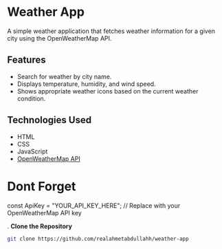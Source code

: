 
# Weather App

A simple weather application that fetches weather information for a given city using the OpenWeatherMap API.

## Features

- Search for weather by city name.
- Displays temperature, humidity, and wind speed.
- Shows appropriate weather icons based on the current weather condition.

## Technologies Used

- HTML
- CSS
- JavaScript
- [OpenWeatherMap API](https://openweathermap.org/api)

# Dont Forget 

const ApiKey = "YOUR_API_KEY_HERE"; // Replace with your OpenWeatherMap API key

. **Clone the Repository**

   ```bash
   git clone https://github.com/realahmetabdullahh/weather-app


